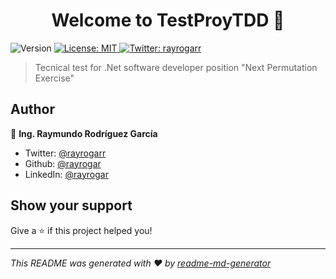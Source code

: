 <h1 align="center">Welcome to TestProyTDD 👋</h1>
<p>
  <img alt="Version" src="https://img.shields.io/badge/version-1.0-blue.svg?cacheSeconds=2592000" />
  <a href="#" target="_blank">
    <img alt="License: MIT" src="https://img.shields.io/badge/License-MIT-yellow.svg" />
  </a>
  <a href="https://twitter.com/rayrogarr" target="_blank">
    <img alt="Twitter: rayrogarr" src="https://img.shields.io/twitter/follow/rayrogarr.svg?style=social" />
  </a>
</p>

> Tecnical test for .Net software developer position &#34;Next Permutation Exercise&#34;

## Author

👤 **Ing. Raymundo Rodríguez García**

* Twitter: [@rayrogarr](https://twitter.com/rayrogarr)
* Github: [@rayrogar](https://github.com/rayrogar)
* LinkedIn: [@rayrogar](https://linkedin.com/in/rayrogar)

## Show your support

Give a ⭐️ if this project helped you!

***
_This README was generated with ❤️ by [readme-md-generator](https://github.com/kefranabg/readme-md-generator)_